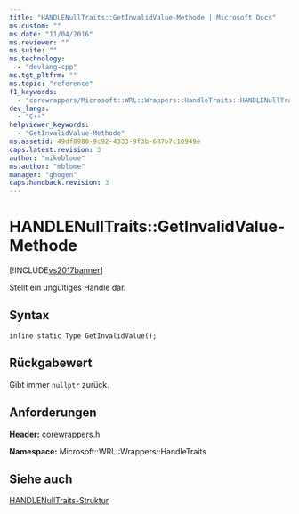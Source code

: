 ```yaml
---
title: "HANDLENullTraits::GetInvalidValue-Methode | Microsoft Docs"
ms.custom: ""
ms.date: "11/04/2016"
ms.reviewer: ""
ms.suite: ""
ms.technology: 
  - "devlang-cpp"
ms.tgt_pltfrm: ""
ms.topic: "reference"
f1_keywords: 
  - "corewrappers/Microsoft::WRL::Wrappers::HandleTraits::HANDLENullTraits::GetInvalidValue"
dev_langs: 
  - "C++"
helpviewer_keywords: 
  - "GetInvalidValue-Methode"
ms.assetid: 49df8980-9c92-4333-9f3b-687b7c10949e
caps.latest.revision: 3
author: "mikeblome"
ms.author: "mblome"
manager: "ghogen"
caps.handback.revision: 3
---
```

# HANDLENullTraits::GetInvalidValue-Methode
[!INCLUDE[vs2017banner](../assembler/inline/includes/vs2017banner.md)]

Stellt ein ungültiges Handle dar.  
  
## Syntax  
  
```  
inline static Type GetInvalidValue();  
```  
  
## Rückgabewert  
 Gibt immer `nullptr` zurück.  
  
## Anforderungen  
 **Header:** corewrappers.h  
  
 **Namespace:**  Microsoft::WRL::Wrappers::HandleTraits  
  
## Siehe auch  
 [HANDLENullTraits\-Struktur](../windows/handlenulltraits-structure.md)